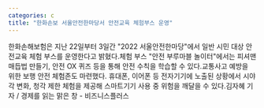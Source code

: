 ```yaml
---
categories: c
title: "한화손보 서울안전한마당서 안전교육 체험부스 운영"
---
```

한화손해보험은 지난 22일부터 3일간 "2022 서울안전한마당"에서 일반 시민 대상 안전교육 체험 부스를 운영한다고 밝혔다.체험 부스 "안전 부루마블 놀이터"에서는 피셔맨 매듭법 만들기, 안전 OX 퀴즈 등을 통해 안전 수칙을 학습할 수 있다.교통사고 예방을 위한 보행 안전 체험존도 마련했다. 휴대폰, 이어폰 등 전자기기에 노출된 상황에서 시야각 변화, 청각 제한 체험을 제공해 스마트기기 사용 중 위험을 깨달을 수 있다.김자혜 기자 / 경제를 읽는 맑은 창 - 비즈니스플러스